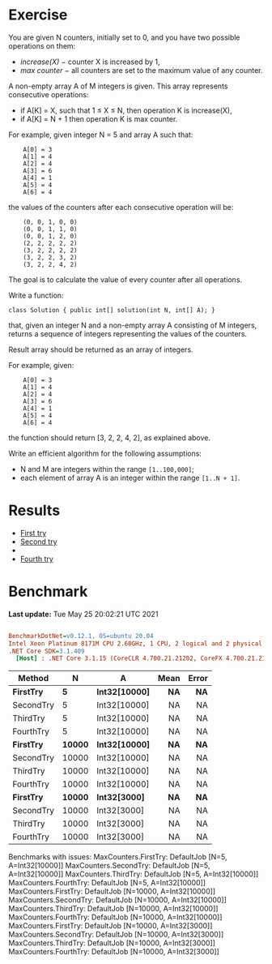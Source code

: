 ﻿# Exercise
You are given N counters, initially set to 0, and you have two possible operations on them:

- _increase(X)_ − counter X is increased by 1,
- _max counter_ − all counters are set to the maximum value of any counter.

A non-empty array A of M integers is given. This array represents consecutive operations:

- if A[K] = X, such that 1 ≤ X ≤ N, then operation K is increase(X),
- if A[K] = N + 1 then operation K is max counter.

For example, given integer N = 5 and array A such that:
```
    A[0] = 3
    A[1] = 4
    A[2] = 4
    A[3] = 6
    A[4] = 1
    A[5] = 4
    A[6] = 4
```

the values of the counters after each consecutive operation will be:
```
    (0, 0, 1, 0, 0)
    (0, 0, 1, 1, 0)
    (0, 0, 1, 2, 0)
    (2, 2, 2, 2, 2)
    (3, 2, 2, 2, 2)
    (3, 2, 2, 3, 2)
    (3, 2, 2, 4, 2)
```

The goal is to calculate the value of every counter after all operations.

Write a function:

```
class Solution { public int[] solution(int N, int[] A); }
```

that, given an integer N and a non-empty array A consisting of M integers, returns a sequence of integers representing the values of the counters.

Result array should be returned as an array of integers.

For example, given:
```
    A[0] = 3
    A[1] = 4
    A[2] = 4
    A[3] = 6
    A[4] = 1
    A[5] = 4
    A[6] = 4
```

the function should return [3, 2, 2, 4, 2], as explained above.

Write an efficient algorithm for the following assumptions:

- N and M are integers within the range `[1..100,000]`;
- each element of array A is an integer within the range `[1..N + 1]`.


# Results
- [First try](https://app.codility.com/demo/results/trainingMXXMRX-K2R/)
- [Second try](https://app.codility.com/demo/results/trainingX8YE26-PC2/)
-
- [Fourth try](https://app.codility.com/demo/results/training6N86XV-7TU/)

# Benchmark

**Last update:** Tue May 25 20:02:21 UTC 2021

``` ini

BenchmarkDotNet=v0.12.1, OS=ubuntu 20.04
Intel Xeon Platinum 8171M CPU 2.60GHz, 1 CPU, 2 logical and 2 physical cores
.NET Core SDK=3.1.409
  [Host] : .NET Core 3.1.15 (CoreCLR 4.700.21.21202, CoreFX 4.700.21.21402), X64 RyuJIT


```
|    Method |     N |            A | Mean | Error |
|---------- |------ |------------- |-----:|------:|
|  **FirstTry** |     **5** | **Int32[10000]** |   **NA** |    **NA** |
| SecondTry |     5 | Int32[10000] |   NA |    NA |
|  ThirdTry |     5 | Int32[10000] |   NA |    NA |
| FourthTry |     5 | Int32[10000] |   NA |    NA |
|  **FirstTry** | **10000** | **Int32[10000]** |   **NA** |    **NA** |
| SecondTry | 10000 | Int32[10000] |   NA |    NA |
|  ThirdTry | 10000 | Int32[10000] |   NA |    NA |
| FourthTry | 10000 | Int32[10000] |   NA |    NA |
|  **FirstTry** | **10000** |  **Int32[3000]** |   **NA** |    **NA** |
| SecondTry | 10000 |  Int32[3000] |   NA |    NA |
|  ThirdTry | 10000 |  Int32[3000] |   NA |    NA |
| FourthTry | 10000 |  Int32[3000] |   NA |    NA |

Benchmarks with issues:
  MaxCounters.FirstTry: DefaultJob [N=5, A=Int32[10000]]
  MaxCounters.SecondTry: DefaultJob [N=5, A=Int32[10000]]
  MaxCounters.ThirdTry: DefaultJob [N=5, A=Int32[10000]]
  MaxCounters.FourthTry: DefaultJob [N=5, A=Int32[10000]]
  MaxCounters.FirstTry: DefaultJob [N=10000, A=Int32[10000]]
  MaxCounters.SecondTry: DefaultJob [N=10000, A=Int32[10000]]
  MaxCounters.ThirdTry: DefaultJob [N=10000, A=Int32[10000]]
  MaxCounters.FourthTry: DefaultJob [N=10000, A=Int32[10000]]
  MaxCounters.FirstTry: DefaultJob [N=10000, A=Int32[3000]]
  MaxCounters.SecondTry: DefaultJob [N=10000, A=Int32[3000]]
  MaxCounters.ThirdTry: DefaultJob [N=10000, A=Int32[3000]]
  MaxCounters.FourthTry: DefaultJob [N=10000, A=Int32[3000]]
